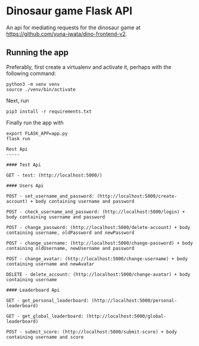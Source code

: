 # Dinosaur game Flask API

An api for mediating requests for the dinosaur game at https://github.com/yuna-iwata/dino-frontend-v2. 

## Running the app

Preferably, first create a virtualenv and activate it, perhaps with the following command:

```
python3 -m venv venv
source ./venv/bin/activate
```

Next, run

```
pip3 install -r requirements.txt
```

Finally run the app with

```
export FLASK_APP=app.py
flask run

Rest Api 
-----

#### Test Api

GET - test: (http://localhost:5000/)

#### Users Api

POST - set_username_and_password: (http://localhost:5000/create-account) + body containing username and password

POST - check_username_and_password: (http://localhost:5000/login) + body containing username and password

POST - change_password: (http://localhost:5000/delete-account) + body containing username, oldPassword and newPassword

POST - change_username: (http://localhost:5000/change-password) + body containing oldUsername, newUsername and password

POST - change_avatar: (http://localhost:5000/change-username) + body containing username and newAvatar

DELETE - delete_account: (http://localhost:5000/change-avatar) + body containing username

#### Leaderboard Api

GET - get_personal_leaderboard: (http://localhost:5000/personal-leaderboard)

GET - get_global_leaderboard: (http://localhost:5000/global-leaderboard)

POST - submit_score: (http://localhost:5000/submit-score) + body containing username and score
